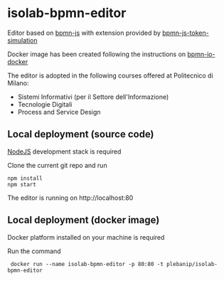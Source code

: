 # isolab-bpmn-editor

Editor based on [bpmn-js](https://github.com/bpmn-io/bpmn-js) with extension provided by [bpmn-js-token-simulation](https://github.com/bpmn-io/bpmn-js-token-simulation)

Docker image has been created following the instructions on [bpmn-io-docker](https://github.com/eduardoluizgs/bpmn-io-docker)

The editor is adopted in the following courses offered at Politecnico di Milano:
- Sistemi Informativi (per il Settore dell'Informazione)
- Tecnologie Digitali
- Process and Service Design

## Local deployment (source code)

[NodeJS](http://nodejs.org) development stack is required 

Clone the current git repo and run 

```
npm install
npm start
```
The editor is running on http://localhost:80

## Local deployment (docker image)

Docker platform installed on your machine is required

Run the command

```
 docker run --name isolab-bpmn-editor -p 80:80 -t plebanip/isolab-bpmn-editor
```

